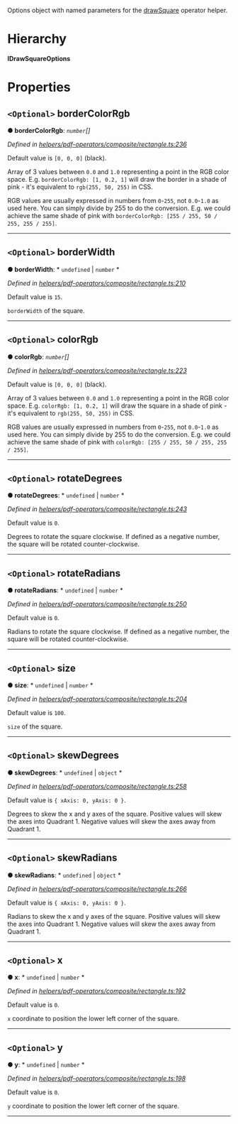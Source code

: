 

Options object with named parameters for the [drawSquare](../modules/_helpers_pdf_operators_composite_rectangle_.md#drawsquare) operator helper.

# Hierarchy

**IDrawSquareOptions**

# Properties

<a id="bordercolorrgb"></a>

## `<Optional>` borderColorRgb

**● borderColorRgb**: *`number`[]*

*Defined in [helpers/pdf-operators/composite/rectangle.ts:236](https://github.com/Hopding/pdf-lib/blob/0d3a994/src/helpers/pdf-operators/composite/rectangle.ts#L236)*

Default value is `[0, 0, 0]` (black).

Array of 3 values between `0.0` and `1.0` representing a point in the RGB color space. E.g. `borderColorRgb: [1, 0.2, 1]` will draw the border in a shade of pink - it's equivalent to `rgb(255, 50, 255)` in CSS.

RGB values are usually expressed in numbers from `0`-`255`, not `0.0`-`1.0` as used here. You can simply divide by 255 to do the conversion. E.g. we could achieve the same shade of pink with `borderColorRgb: [255 / 255, 50 / 255, 255 / 255]`.

___
<a id="borderwidth"></a>

## `<Optional>` borderWidth

**● borderWidth**: * `undefined` &#124; `number`
*

*Defined in [helpers/pdf-operators/composite/rectangle.ts:210](https://github.com/Hopding/pdf-lib/blob/0d3a994/src/helpers/pdf-operators/composite/rectangle.ts#L210)*

Default value is `15`.

`borderWidth` of the square.

___
<a id="colorrgb"></a>

## `<Optional>` colorRgb

**● colorRgb**: *`number`[]*

*Defined in [helpers/pdf-operators/composite/rectangle.ts:223](https://github.com/Hopding/pdf-lib/blob/0d3a994/src/helpers/pdf-operators/composite/rectangle.ts#L223)*

Default value is `[0, 0, 0]` (black).

Array of 3 values between `0.0` and `1.0` representing a point in the RGB color space. E.g. `colorRgb: [1, 0.2, 1]` will draw the square in a shade of pink - it's equivalent to `rgb(255, 50, 255)` in CSS.

RGB values are usually expressed in numbers from `0`-`255`, not `0.0`-`1.0` as used here. You can simply divide by 255 to do the conversion. E.g. we could achieve the same shade of pink with `colorRgb: [255 / 255, 50 / 255, 255 / 255]`.

___
<a id="rotatedegrees"></a>

## `<Optional>` rotateDegrees

**● rotateDegrees**: * `undefined` &#124; `number`
*

*Defined in [helpers/pdf-operators/composite/rectangle.ts:243](https://github.com/Hopding/pdf-lib/blob/0d3a994/src/helpers/pdf-operators/composite/rectangle.ts#L243)*

Default value is `0`.

Degrees to rotate the square clockwise. If defined as a negative number, the square will be rotated counter-clockwise.

___
<a id="rotateradians"></a>

## `<Optional>` rotateRadians

**● rotateRadians**: * `undefined` &#124; `number`
*

*Defined in [helpers/pdf-operators/composite/rectangle.ts:250](https://github.com/Hopding/pdf-lib/blob/0d3a994/src/helpers/pdf-operators/composite/rectangle.ts#L250)*

Default value is `0`.

Radians to rotate the square clockwise. If defined as a negative number, the square will be rotated counter-clockwise.

___
<a id="size"></a>

## `<Optional>` size

**● size**: * `undefined` &#124; `number`
*

*Defined in [helpers/pdf-operators/composite/rectangle.ts:204](https://github.com/Hopding/pdf-lib/blob/0d3a994/src/helpers/pdf-operators/composite/rectangle.ts#L204)*

Default value is `100`.

`size` of the square.

___
<a id="skewdegrees"></a>

## `<Optional>` skewDegrees

**● skewDegrees**: * `undefined` &#124; `object`
*

*Defined in [helpers/pdf-operators/composite/rectangle.ts:258](https://github.com/Hopding/pdf-lib/blob/0d3a994/src/helpers/pdf-operators/composite/rectangle.ts#L258)*

Default value is `{ xAxis: 0, yAxis: 0 }`.

Degrees to skew the x and y axes of the square. Positive values will skew the axes into Quadrant 1. Negative values will skew the axes away from Quadrant 1.

___
<a id="skewradians"></a>

## `<Optional>` skewRadians

**● skewRadians**: * `undefined` &#124; `object`
*

*Defined in [helpers/pdf-operators/composite/rectangle.ts:266](https://github.com/Hopding/pdf-lib/blob/0d3a994/src/helpers/pdf-operators/composite/rectangle.ts#L266)*

Default value is `{ xAxis: 0, yAxis: 0 }`.

Radians to skew the x and y axes of the square. Positive values will skew the axes into Quadrant 1. Negative values will skew the axes away from Quadrant 1.

___
<a id="x"></a>

## `<Optional>` x

**● x**: * `undefined` &#124; `number`
*

*Defined in [helpers/pdf-operators/composite/rectangle.ts:192](https://github.com/Hopding/pdf-lib/blob/0d3a994/src/helpers/pdf-operators/composite/rectangle.ts#L192)*

Default value is `0`.

`x` coordinate to position the lower left corner of the square.

___
<a id="y"></a>

## `<Optional>` y

**● y**: * `undefined` &#124; `number`
*

*Defined in [helpers/pdf-operators/composite/rectangle.ts:198](https://github.com/Hopding/pdf-lib/blob/0d3a994/src/helpers/pdf-operators/composite/rectangle.ts#L198)*

Default value is `0`.

`y` coordinate to position the lower left corner of the square.

___

